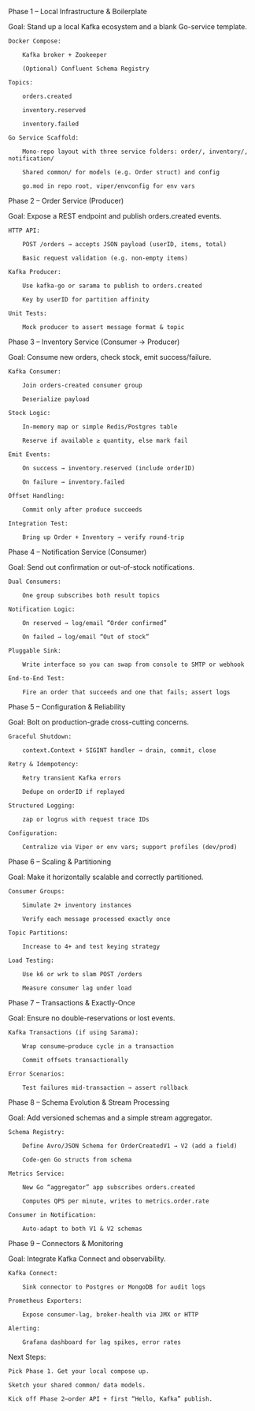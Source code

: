 Phase 1 – Local Infrastructure & Boilerplate

Goal: Stand up a local Kafka ecosystem and a blank Go-service template.

    Docker Compose:

        Kafka broker + Zookeeper

        (Optional) Confluent Schema Registry

    Topics:

        orders.created

        inventory.reserved

        inventory.failed

    Go Service Scaffold:

        Mono-repo layout with three service folders: order/, inventory/, notification/

        Shared common/ for models (e.g. Order struct) and config

        go.mod in repo root, viper/envconfig for env vars

Phase 2 – Order Service (Producer)

Goal: Expose a REST endpoint and publish orders.created events.

    HTTP API:

        POST /orders → accepts JSON payload (userID, items, total)

        Basic request validation (e.g. non-empty items)

    Kafka Producer:

        Use kafka-go or sarama to publish to orders.created

        Key by userID for partition affinity

    Unit Tests:

        Mock producer to assert message format & topic

Phase 3 – Inventory Service (Consumer → Producer)

Goal: Consume new orders, check stock, emit success/failure.

    Kafka Consumer:

        Join orders-created consumer group

        Deserialize payload

    Stock Logic:

        In-memory map or simple Redis/Postgres table

        Reserve if available ≥ quantity, else mark fail

    Emit Events:

        On success → inventory.reserved (include orderID)

        On failure → inventory.failed

    Offset Handling:

        Commit only after produce succeeds

    Integration Test:

        Bring up Order + Inventory → verify round-trip

Phase 4 – Notification Service (Consumer)

Goal: Send out confirmation or out-of-stock notifications.

    Dual Consumers:

        One group subscribes both result topics

    Notification Logic:

        On reserved → log/email “Order confirmed”

        On failed → log/email “Out of stock”

    Pluggable Sink:

        Write interface so you can swap from console to SMTP or webhook

    End-to-End Test:

        Fire an order that succeeds and one that fails; assert logs

Phase 5 – Configuration & Reliability

Goal: Bolt on production-grade cross-cutting concerns.

    Graceful Shutdown:

        context.Context + SIGINT handler → drain, commit, close

    Retry & Idempotency:

        Retry transient Kafka errors

        Dedupe on orderID if replayed

    Structured Logging:

        zap or logrus with request trace IDs

    Configuration:

        Centralize via Viper or env vars; support profiles (dev/prod)

Phase 6 – Scaling & Partitioning

Goal: Make it horizontally scalable and correctly partitioned.

    Consumer Groups:

        Simulate 2+ inventory instances

        Verify each message processed exactly once

    Topic Partitions:

        Increase to 4+ and test keying strategy

    Load Testing:

        Use k6 or wrk to slam POST /orders

        Measure consumer lag under load

Phase 7 – Transactions & Exactly-Once

Goal: Ensure no double-reservations or lost events.

    Kafka Transactions (if using Sarama):

        Wrap consume–produce cycle in a transaction

        Commit offsets transactionally

    Error Scenarios:

        Test failures mid-transaction → assert rollback

Phase 8 – Schema Evolution & Stream Processing

Goal: Add versioned schemas and a simple stream aggregator.

    Schema Registry:

        Define Avro/JSON Schema for OrderCreatedV1 → V2 (add a field)

        Code-gen Go structs from schema

    Metrics Service:

        New Go “aggregator” app subscribes orders.created

        Computes QPS per minute, writes to metrics.order.rate

    Consumer in Notification:

        Auto-adapt to both V1 & V2 schemas

Phase 9 – Connectors & Monitoring

Goal: Integrate Kafka Connect and observability.

    Kafka Connect:

        Sink connector to Postgres or MongoDB for audit logs

    Prometheus Exporters:

        Expose consumer-lag, broker‐health via JMX or HTTP

    Alerting:

        Grafana dashboard for lag spikes, error rates

Next Steps:

    Pick Phase 1. Get your local compose up.

    Sketch your shared common/ data models.

    Kick off Phase 2—order API + first “Hello, Kafka” publish.